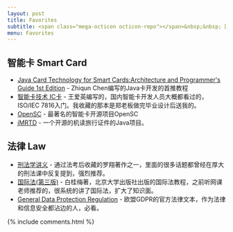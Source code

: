 ```yaml
---
layout: post
title: Favorites
subtitle: <span class="mega-octicon octicon-repo"></span>&nbsp;&nbsp; 图书、网站、工具、玩具，我觉得有用的或者好玩的一切东西。
menu: Favorites
---
```


## 智能卡 Smart Card
- [Java Card Technology for Smart Cards:Architecture and Programmer's Guide 1st Edition](https://www.amazon.com/Java-Card¿-Technology-Smart-Cards/dp/0201703297/ref=sr_1_18?keywords=Java+Card&qid=1647077715&sr=8-18) - Zhiqun Chen编写的Java卡开发的首推教程
- [智能卡技术 IC卡](https://item.jd.com/10041857679870.html) - 王爱英编写的，国内智能卡开发人员大概都看过的，ISO/IEC 7816入门。我收藏的那本是郑老板做完毕业设计后送我的。
- [OpenSC](https://github.com/OpenSC/OpenSC/) -  最著名的智能卡开源项目OpenSC
- [jMRTD](https://jmrtd.org) - 一个开源的机读旅行证件的Java项目。

## 法律 Law
- [刑法学讲义](https://e.jd.com/30646492.html?ebook=1) - 通过法考后收藏的罗翔著作之一，里面的很多话题都曾经在厚大的刑法课中反复提到，强烈推荐。
- [国际法(第三版)](https://item.jd.com/11780103.html) - 白桂梅著，北京大学出版社出版的国际法教程，之前听网课老师推荐的，很系统的讲了国际法，扩大了知识面。
- [General Data Protection Regulation](https://gdpr-info.eu) - 欧盟GDPR的官方法律文本，作为法律和信息安全都沾边的人，必看。

{% include comments.html %}